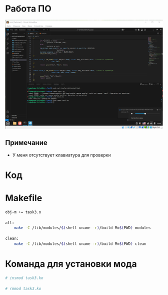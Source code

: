 # Работа ПО

![Демонстрация работы](screens/demo.png)

## Примечание

* У меня отсутствует клавиатура для проверки

# Код
<!-- #include "src/task3.c" -->

# Makefile
```bash
obj-m += task3.o

all:
    make -C /lib/modules/$(shell uname -r)/build M=$(PWD) modules

clean:
    make -C /lib/modules/$(shell uname -r)/build M=$(PWD) clean
```

# Команда для установки мода 
```bash
# insmod task3.ko

# rmmod task3.ko

```